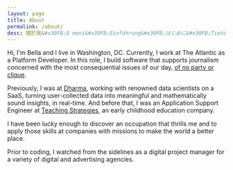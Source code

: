 ```yaml
---
layout: page
title: About
permalink: /about/
desc: 關於我&#x30FB;O meni&#x30FB;Einführung&#x30FB;はじめに&#x30FB;Tietoja minusta
---
```


Hi, I'm Bella and I live in Washington, DC. Currently, I work at The Atlantic as a Platform Developer. In this role, I build software that supports journalism concerned with the most consequential issues of our day, [of no party or clique](https://www.theatlantic.com/history/).

Previously, I was at [Dharma](https://www.dharma.ai/), working with renowned data scientists on a SaaS, turning user-collected data into meaningful and mathematically sound insights, in real-time. And before that, I was an Application Support Engineer at [Teaching Strategies](https://teachingstrategies.com/), an early childhood education company.

I have been lucky enough to discover an occupation that thrills me and to apply those skills at companies with missions to make the world a better place.

Prior to coding, I watched from the sidelines as a digital project manager for a variety of digital and advertising agencies.
